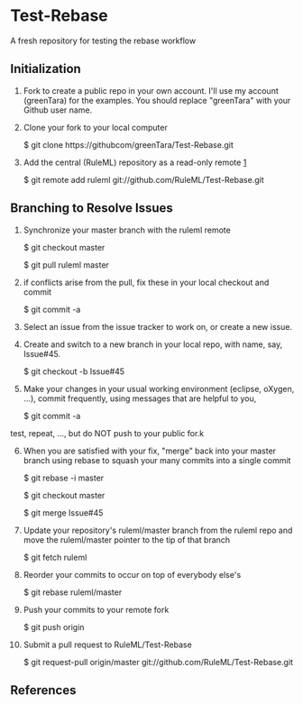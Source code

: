 Test-Rebase
===========

A fresh repository for testing the rebase workflow

Initialization
--------------
1. Fork to create a public repo in your own account. I'll use my account (greenTara) for the examples. 
You should replace "greenTara" with your Github user name.

2. Clone your fork to your local computer

    $ git clone https://githubcom/greenTara/Test-Rebase.git

3. Add the central (RuleML) repository as a read-only remote [1]

    $ git remote add ruleml git://github.com/RuleML/Test-Rebase.git

Branching to Resolve Issues
---------------------------
1. Synchronize your master branch with the ruleml remote

    $ git checkout master
    
    $ git pull ruleml master
    
2. if conflicts arise from the pull, fix these in your local checkout and commit

    $ git commit -a    
    
3. Select an issue from the issue tracker to work on, or create a new issue.

4. Create and switch to a new branch in your local repo, with name, say, Issue#45.

    $ git checkout -b Issue#45 

5. Make your changes in your usual working environment (eclipse, oXygen, ...),
   commit frequently, using messages that are helpful to you, 
       
    $ git commit -a

test, repeat, ..., but do NOT push to your public for.k
   
6. When you are satisfied with your fix, "merge" back into your master branch
using rebase to squash your many commits into a single commit

    $ git rebase -i master
    
    $ git checkout master
    
    $ git merge Issue#45

7. Update your repository's ruleml/master branch from the ruleml repo and move the ruleml/master
pointer to the tip of that branch

    $ git fetch ruleml
    
8. Reorder your commits to occur on top of everybody else's

    $ git rebase ruleml/master
    
9. Push your commits to your remote fork

    $ git push origin
    
10. Submit a pull request to RuleML/Test-Rebase

    $ git request-pull origin/master git://github.com/RuleML/Test-Rebase.git
                 
References
----------
[1]:http://git-scm.com/book/en/Git-Basics-Working-with-Remotes     

